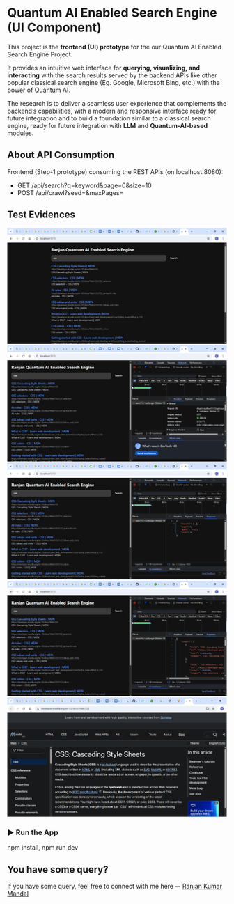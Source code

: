 # Quantum AI Enabled Search Engine (UI Component)

This project is the **frontend (UI) prototype** for the our Quantum AI Enabled Search Engine Project.

It provides an intuitive web interface for **querying, visualizing, and interacting** with the search results served by the backend APIs like other popular classical search engine (Eg. Google, Microsoft Bing, etc.) with the power of Quantum AI.

The research is to deliver a seamless user experience that complements the backend’s capabilities, with a modern and responsive interface ready for future integration and to build a foundation similar to a classical search engine, ready for future integration with **LLM** and **Quantum-AI-based** modules.

## About API Consumption

Frontend (Step-1 prototype) consuming the REST APIs (on localhost:8080):

- GET /api/search?q=keyword&page=0&size=10
- POST /api/crawl?seed=<url>&maxPages=<n>

## Test Evidences

![alt text](quantum-ai-search-engine.PNG)
![alt text](quantum-ai-search-engine-pic0.PNG)
![alt text](quantum-ai-search-engine-pic1.PNG)
![alt text](quantum-ai-search-engine-pic11.PNG)
![alt text](quantum-ai-search-engine-pic2.PNG)

### ▶️ Run the App

npm install, npm run dev

## You have some query?

If you have some query, feel free to connect with me here -- [Ranjan Kumar Mandal](https://www.linkedin.com/in/ranjan-kumar-m-818367158/)
